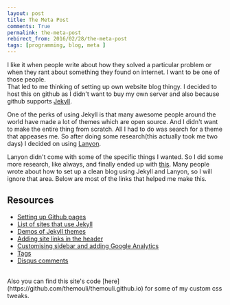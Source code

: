 ```yaml
---
layout: post
title: The Meta Post
comments: True
permalink: the-meta-post
rebirect_from: 2016/02/28/the-meta-post
tags: [programming, blog, meta ]
---
```


I like it when people write about how they solved a particular problem or when they rant about something they found on internet. I want to be one of those people. <br> That led to me thinking of setting up own website blog thingy. I decided to host this on github as I didn't want to buy my own server and also because github supports [Jekyll](https://jekyllrb.com/).

One of the perks of using Jekyll is that many awesome people around the world have made a lot of themes which are open source. And I didn't want to make the entire thing from scratch. All I had to do was search for a theme that appeases me. So after doing some research(this actually took me two days) I decided on using [Lanyon](http://lanyon.getpoole.com/). 

Lanyon didn't come with some of the specific things I wanted. So I did some more research, like always, and finally ended up with [this](https://themouli.github.io). Many people wrote about how to set up a clean blog using Jekyll and Lanyon, so I will ignore that area. Below are most of the links that helped me make this.

## Resources

- [Setting up Github pages](https://pages.github.com/)
- [List of sites that use Jekyll](https://github.com/jekyll/jekyll/wiki/Sites) 
- [Demos of Jekyll themes](http://themes.jekyllrc.org/demos/)
- [Adding site links in the header](http://joshualande.com/jekyll-github-pages-poole/)
- [Customising sidebar and adding Google Analytics](http://patricksteadman.ca/2014/08/04/lanyonsetup/)
- [Tags](http://anandmanisankar.com/tags.html)
- [Disqus comments](http://www.perfectlyrandom.org/2014/06/29/adding-disqus-to-your-jekyll-powered-github-pages/)

<br>
Also you can find this site's code [here](https://github.com/themouli/themouli.github.io) for some of my custom css tweaks.